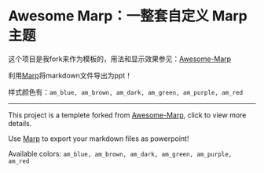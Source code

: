# Awesome Marp：一整套自定义 Marp 主题

这个项目是我fork来作为模板的，用法和显示效果参见：[Awesome-Marp](https://github.com/favourhong/Awesome-Marp)

利用[Marp](https://github.com/marp-team/marp)将markdown文件导出为ppt！

样式颜色有：`am_blue, am_brown, am_dark, am_green, am_purple, am_red`

---

This project is a templete forked from [Awesome-Marp](https://github.com/favourhong/Awesome-Marp), click to view more details.

Use [Marp](https://github.com/marp-team/marp) to export your markdown files as powerpoint!

Available colors: `am_blue, am_brown, am_dark, am_green, am_purple, am_red`
